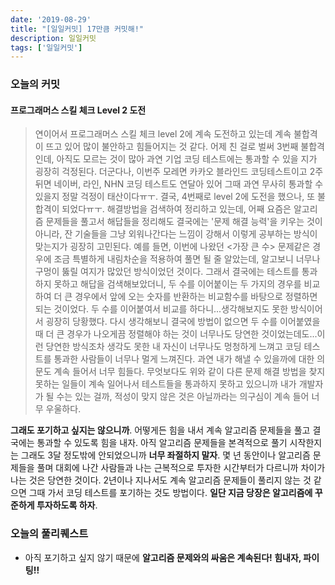 ```yaml
---
date: '2019-08-29'
title: "[일일커밋] 17만큼 커밋해!"
description: 일일커밋
tags: ['일일커밋']
---
```


### 오늘의 커밋

#### 프로그래머스 스킬 체크 Level 2 도전
> 연이어서 프로그래머스 스킬 체크 level 2에 계속 도전하고 있는데 계속 불합격이 뜨고 있어 많이 불안하고 힘들어지는 것 같다. 어제 친 걸로 벌써 3번째 불합격인데, 아직도 모르는 것이 많아 과연 기업 코딩 테스트에는 통과할 수 있을 지가 굉장히 걱정된다. 더군다나, 이번주 모레면 카카오 블라인드 코딩테스트이고 2주 뒤면 네이버, 라인, NHN 코딩 테스트도 연달아 있어 그때 과연 무사히 통과할 수 있을지 정말 걱정이 태산이다ㅠㅜ. 결국, 4번째로 level 2에 도전을 했으나, 또 불합격이 되었다ㅠㅜ. 해결방법을 검색하여 정리하고 있는데, 어째 요즘은 알고리즘 문제들을 풀고서 해답들을 정리해도 결국에는 '문제 해결 능력'을 키우는 것이 아니라, 잔 기술들을 그냥 외워나간다는 느낌이 강해서 이렇게 공부하는 방식이 맞는지가 굉장히 고민된다. 예를 들면, 이번에 나왔던 <가장 큰 수> 문제같은 경우에 조금 특별하게 내림차순을 적용하여 풀면 될 줄 알았는데, 알고보니 너무나 구멍이 뚫릴 여지가 많았던 방식이었던 것이다. 그래서 결국에는 테스트를 통과하지 못하고 해답을 검색해보았더니, 두 수를 이어붙이는 두 가지의 경우를 비교하여 더 큰 경우에서 앞에 오는 숫자를 반환하는 비교함수를 바탕으로 정렬하면 되는 것이었다. 두 수를 이어붙여서 비교를 하다니...생각해보지도 못한 방식이어서 굉장히 당황했다. 다시 생각해보니 결국에 방법이 없으면 두 수를 이어붙였을 때 더 큰 경우가 나오게끔 정렬해야 하는 것이 너무나도 당연한 것이었는데도...이런 당연한 방식조차 생각도 못한 내 자신이 너무나도 멍청하게 느껴고 코딩 테스트를 통과한 사람들이 너무나 멀게 느껴진다. 과연 내가 해낼 수 있을까에 대한 의문도 계속 들어서 너무 힘들다. 무엇보다도 위와 같이 다른 문제 해결 방법을 찾지 못하는 일들이 계속 일어나서 테스트들을 통과하지 못하고 있으니까 내가 개발자가 될 수는 있는 걸까, 적성이 맞지 않은 것은 아닐까라는 의구심이 계속 들어 너무 우울하다.

__그래도 포기하고 싶지는 않으니까__. 어떻게든 힘을 내서 계속 알고리즘 문제들을 풀고 결국에는 통과할 수 있도록 힘을 내자. 아직 알고리즘 문제들을 본격적으로 풀기 시작한지는 그래도 3달 정도밖에 안되었으니까 __너무 좌절하지 말자__. 몇 년 동안이나 알고리즘 문제들을 풀며 대회에 나간 사람들과 나는 근복적으로 투자한 시간부터가 다르니까 차이가 나는 것은 당연한 것이다. 2년이나 지나서도 계속 알고리즘 문제들이 풀리지 않는 것 같으면 그때 가서 코딩 테스트를 포기하는 것도 방법이다. __일단 지금 당장은 알고리즘에 꾸준하게 투자하도록 하자__.

### 오늘의 풀리퀘스트
- 아직 포기하고 싶지 않기 때문에 __알고리즘 문제와의 싸움은 계속된다! 힘내자, 파이팅!!__